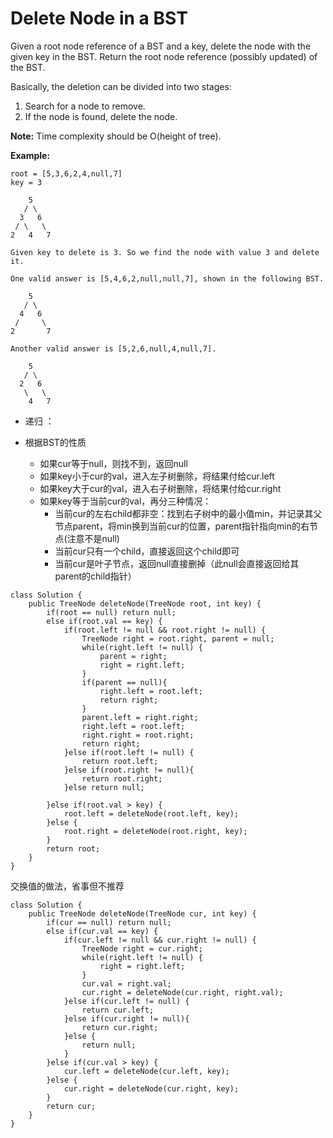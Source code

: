 # Delete Node in a BST

Given a root node reference of a BST and a key, delete the node with the given key in the BST. Return the root node reference (possibly updated) of the BST.

Basically, the deletion can be divided into two stages:
1. Search for a node to remove.
2. If the node is found, delete the node.

**Note:** Time complexity should be O(height of tree).

**Example:**
```
root = [5,3,6,2,4,null,7]
key = 3

    5
   / \
  3   6
 / \   \
2   4   7

Given key to delete is 3. So we find the node with value 3 and delete it.

One valid answer is [5,4,6,2,null,null,7], shown in the following BST.

    5
   / \
  4   6
 /     \
2       7

Another valid answer is [5,2,6,null,4,null,7].

    5
   / \
  2   6
   \   \
    4   7
```
* 递归 ： 

* 根据BST的性质
  * 如果cur等于null，则找不到，返回null
  * 如果key小于cur的val，进入左子树删除，将结果付给cur.left
  * 如果key大于cur的val，进入右子树删除，将结果付给cur.right
  * 如果key等于当前cur的val，再分三种情况：
    * 当前cur的左右child都非空：找到右子树中的最小值min，并记录其父节点parent，将min换到当前cur的位置，parent指针指向min的右节点(注意不是null)
    * 当前cur只有一个child，直接返回这个child即可
    * 当前cur是叶子节点，返回null直接删掉（此null会直接返回给其parent的child指针）

```
class Solution {
    public TreeNode deleteNode(TreeNode root, int key) {
        if(root == null) return null;
        else if(root.val == key) {
            if(root.left != null && root.right != null) {
                TreeNode right = root.right, parent = null;
                while(right.left != null) {
                    parent = right;
                    right = right.left;
                }
                if(parent == null){
                    right.left = root.left;
                    return right;
                }
                parent.left = right.right;
                right.left = root.left;
                right.right = root.right;
                return right;
            }else if(root.left != null) {
                return root.left;
            }else if(root.right != null){
                return root.right;
            }else return null;

        }else if(root.val > key) {
            root.left = deleteNode(root.left, key);
        }else {
            root.right = deleteNode(root.right, key);
        }
        return root;
    }
}
```

交换值的做法，省事但不推荐

```
class Solution {
    public TreeNode deleteNode(TreeNode cur, int key) {
        if(cur == null) return null;
        else if(cur.val == key) {
            if(cur.left != null && cur.right != null) {
                TreeNode right = cur.right;
                while(right.left != null) {
                    right = right.left;
                }
                cur.val = right.val;
                cur.right = deleteNode(cur.right, right.val);
            }else if(cur.left != null) {
                return cur.left;
            }else if(cur.right != null){
                return cur.right;
            }else {
                return null;
            }
        }else if(cur.val > key) {
            cur.left = deleteNode(cur.left, key);
        }else {
            cur.right = deleteNode(cur.right, key);
        }
        return cur;
    }
}
```

